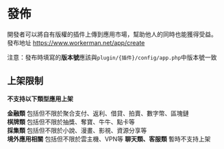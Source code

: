 # 發佈

開發者可以將自有版權的插件上傳到應用市場，幫助他人的同時也能獲得受益。
發布地址 https://www.workerman.net/app/create

注意：發布時填寫的**版本號**應該與`plugin/{插件}/config/app.php`中版本號一致

## 上架限制
**不支持以下類型應用上架**

**金融類** 包括但不限於聚合支付、返利、借貸、拍賣、數字幣、區塊鏈  
**棋牌類** 包括但不限於抽獎、奪寶、牛牛、點卡等  
**採集類** 包括但不限於小說、漫畫、影視、資源分享等  
**境外應用相關** 包括但不限於雲主機、VPN等
**聊天類、客服類** 暫時不支持上架
